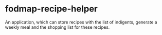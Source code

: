 # fodmap-recipe-helper
An application, which can store recipes with the list of indigents, generate a weekly meal and the shopping list for these recipes.
